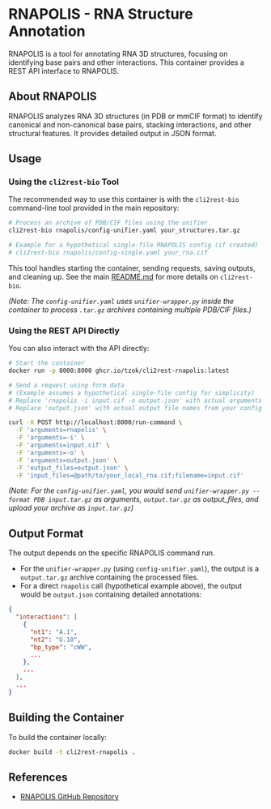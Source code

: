 # RNAPOLIS - RNA Structure Annotation

RNAPOLIS is a tool for annotating RNA 3D structures, focusing on identifying base pairs and other interactions. This container provides a REST API interface to RNAPOLIS.

## About RNAPOLIS

RNAPOLIS analyzes RNA 3D structures (in PDB or mmCIF format) to identify canonical and non-canonical base pairs, stacking interactions, and other structural features. It provides detailed output in JSON format.

## Usage

### Using the `cli2rest-bio` Tool

The recommended way to use this container is with the `cli2rest-bio` command-line tool provided in the main repository:

```bash
# Process an archive of PDB/CIF files using the unifier
cli2rest-bio rnapolis/config-unifier.yaml your_structures.tar.gz

# Example for a hypothetical single-file RNAPOLIS config (if created)
# cli2rest-bio rnapolis/config-single.yaml your_rna.cif
```

This tool handles starting the container, sending requests, saving outputs, and cleaning up. See the main [README.md](../README.md) for more details on `cli2rest-bio`.

*(Note: The `config-unifier.yaml` uses `unifier-wrapper.py` inside the container to process `.tar.gz` archives containing multiple PDB/CIF files.)*

### Using the REST API Directly

You can also interact with the API directly:

```bash
# Start the container
docker run -p 8000:8000 ghcr.io/tzok/cli2rest-rnapolis:latest

# Send a request using form data
# (Example assumes a hypothetical single-file config for simplicity)
# Replace 'rnapolis -i input.cif -o output.json' with actual arguments from your config
# Replace 'output.json' with actual output file names from your config

curl -X POST http://localhost:8000/run-command \
  -F 'arguments=rnapolis' \
  -F 'arguments=-i' \
  -F 'arguments=input.cif' \
  -F 'arguments=-o' \
  -F 'arguments=output.json' \
  -F 'output_files=output.json' \
  -F 'input_files=@path/to/your_local_rna.cif;filename=input.cif'
```

*(Note: For the `config-unifier.yaml`, you would send `unifier-wrapper.py --format PDB input.tar.gz` as arguments, `output.tar.gz` as output_files, and upload your archive as `input.tar.gz`)*

## Output Format

The output depends on the specific RNAPOLIS command run.

- For the `unifier-wrapper.py` (using `config-unifier.yaml`), the output is a `output.tar.gz` archive containing the processed files.
- For a direct `rnapolis` call (hypothetical example above), the output would be `output.json` containing detailed annotations:
```json
{
  "interactions": [
    {
      "nt1": "A.1",
      "nt2": "U.10",
      "bp_type": "cWW",
      ...
    },
    ...
  ],
  ...
}
```

## Building the Container

To build the container locally:

```bash
docker build -t cli2rest-rnapolis .
```

## References

- [RNAPOLIS GitHub Repository](https://github.com/analyze-rna/rnapolis)
